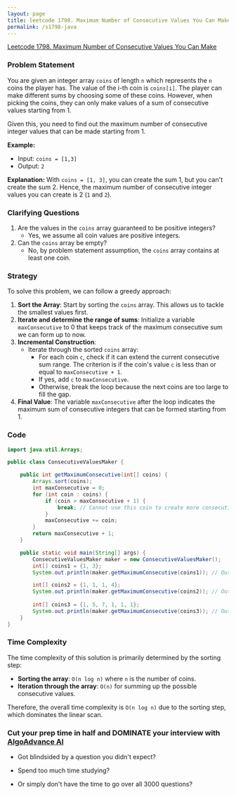 ```yaml
---
layout: page
title: leetcode 1798. Maximum Number of Consecutive Values You Can Make
permalink: /s1798-java
---
```

[Leetcode 1798. Maximum Number of Consecutive Values You Can Make](https://algoadvance.github.io/algoadvance/l1798)
### Problem Statement

You are given an integer array `coins` of length `n` which represents the `n` coins the player has. The value of the i-th coin is `coins[i]`. The player can make different sums by choosing some of these coins. However, when picking the coins, they can only make values of a sum of consecutive values starting from 1.

Given this, you need to find out the maximum number of consecutive integer values that can be made starting from 1.

**Example:**

- Input: `coins = [1,3]`
- Output: `2`

**Explanation:**
With `coins = [1, 3]`, you can create the sum 1, but you can't create the sum 2. Hence, the maximum number of consecutive integer values you can create is 2 (`1` and `2`).

### Clarifying Questions

1. Are the values in the `coins` array guaranteed to be positive integers?
   - Yes, we assume all coin values are positive integers.
2. Can the `coins` array be empty?
   - No, by problem statement assumption, the `coins` array contains at least one coin.

### Strategy

To solve this problem, we can follow a greedy approach:

1. **Sort the Array**: Start by sorting the `coins` array. This allows us to tackle the smallest values first.
2. **Iterate and determine the range of sums**: Initialize a variable `maxConsecutive` to 0 that keeps track of the maximum consecutive sum we can form up to now.
3. **Incremental Construction**:
    - Iterate through the sorted `coins` array:
        - For each coin `c`, check if it can extend the current consecutive sum range. The criterion is if the coin's value `c` is less than or equal to `maxConsecutive + 1`.
        - If yes, add `c` to `maxConsecutive`.
        - Otherwise, break the loop because the next coins are too large to fill the gap.
4. **Final Value**: The variable `maxConsecutive` after the loop indicates the maximum sum of consecutive integers that can be formed starting from 1.

### Code

```java
import java.util.Arrays;

public class ConsecutiveValuesMaker {

    public int getMaximumConsecutive(int[] coins) {
        Arrays.sort(coins);
        int maxConsecutive = 0;
        for (int coin : coins) {
            if (coin > maxConsecutive + 1) {
                break; // Cannot use this coin to create more consecutive values
            }
            maxConsecutive += coin;
        }
        return maxConsecutive + 1;
    }

    public static void main(String[] args) {
        ConsecutiveValuesMaker maker = new ConsecutiveValuesMaker();
        int[] coins1 = {1, 3};
        System.out.println(maker.getMaximumConsecutive(coins1)); // Output: 2

        int[] coins2 = {1, 1, 1, 4};
        System.out.println(maker.getMaximumConsecutive(coins2)); // Output: 8
        
        int[] coins3 = {1, 5, 7, 1, 1, 1};
        System.out.println(maker.getMaximumConsecutive(coins3)); // Output: 17
    }
}
```

### Time Complexity

The time complexity of this solution is primarily determined by the sorting step:

- **Sorting the array**: `O(n log n)` where `n` is the number of coins.
- **Iteration through the array**: `O(n)` for summing up the possible consecutive values.

Therefore, the overall time complexity is `O(n log n)` due to the sorting step, which dominates the linear scan.


### Cut your prep time in half and DOMINATE your interview with [AlgoAdvance AI](https://algoAdvance.com)

- Got blindsided by a question you didn't expect?

- Spend too much time studying?

- Or simply don't have the time to go over all 3000 questions?

